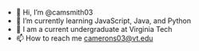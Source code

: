 - 👋 Hi, I’m @camsmith03
- 🌱 I’m currently learning JavaScript, Java, and Python
- 🏫 I am a current undergraduate at Virginia Tech
- 📫 How to reach me camerons03@vt.edu

<!---
camsmith03/camsmith03 is a ✨ special ✨ repository because its `README.md` (this file) appears on your GitHub profile.
You can click the Preview link to take a look at your changes.
--->
